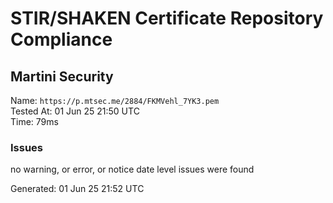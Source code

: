 # STIR/SHAKEN Certificate Repository Compliance

## Martini Security

Name: `https://p.mtsec.me/2884/FKMVehl_7YK3.pem`\
Tested At: 01 Jun 25 21:50 UTC\
Time: 79ms

### Issues

no warning, or error, or notice date level issues were found

Generated: 01 Jun 25 21:52 UTC